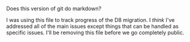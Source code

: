 Does this version of git do markdown?

I was using this file to track progress of the D8 migration. I *think* I've addressed all of the main
issues except things that can be handled as specific issues.  I'll be removing this file before we go
completely public.
